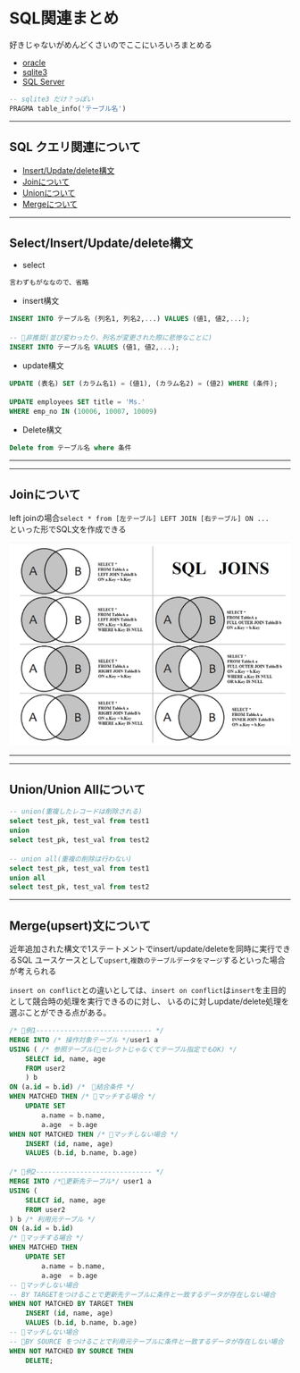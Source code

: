 # SQL関連まとめ

好きじゃないがめんどくさいのでここにいろいろまとめる

- [oracle](oracle)
- [sqlite3](sqlite3)
- [SQL Server](sqlserver)

```sql
-- sqlite3 だけ？っぽい
PRAGMA table_info('テーブル名')
```

---

## SQL クエリ関連について

- [Insert/Update/delete構文](#basic)
- [Joinについて](#join)
- [Unionについて](#union)
- [Mergeについて](#merge)

---

## <a name=basic>Select/Insert/Update/delete構文</a>

- select

```sql
言わずもがななので、省略
```

- insert構文

```sql
INSERT INTO テーブル名 (列名1, 列名2,...) VALUES (値1, 値2,...);

-- 🚨非推奨(並び変わったり、列名が変更された際に悲惨なことに)
INSERT INTO テーブル名 VALUES (値1, 値2,...);
```

- update構文

```sql
UPDATE (表名) SET (カラム名1) = (値1), (カラム名2) = (値2) WHERE (条件);

UPDATE employees SET title = 'Ms.'
WHERE emp_no IN (10006, 10007, 10009)
```

- Delete構文

```sql
Delete from テーブル名 where 条件 
```

---
---

## <a name=join>Joinについて</a>

left joinの場合`select * from [左テーブル] LEFT JOIN [右テーブル] ON ...`  
といった形でSQL文を作成できる

![About Join](img/SQL_JOINS.png)

---
---

## <a name=union>Union/Union Allについて</a>

```sql
-- union(重複したレコードは削除される)
select test_pk, test_val from test1
union 
select test_pk, test_val from test2

-- union all(重複の削除は行わない)
select test_pk, test_val from test1
union all 
select test_pk, test_val from test2
```

---

## <a name=merge>Merge(upsert)文について</a>

近年追加された構文で1ステートメントでinsert/update/deleteを同時に実行できるSQL
ユースケースとして`upsert`,`複数のテーブルデータをマージ`するといった場合が考えられる

`insert on conflict`との違いとしては、`insert on conflict`は`insert`を主目的として競合時の処理を実行できるのに対し、
いるのに対しupdate/delete処理を選ぶことができる点がある。

```sql
/* 🌟例1----------------------------- */
MERGE INTO /* 操作対象テーブル */user1 a
USING ( /* 参照テーブル(🌟セレクトじゃなくてテーブル指定でもOK) */
    SELECT id, name, age
    FROM user2
    ) b
ON (a.id = b.id) /*　🌟結合条件 */
WHEN MATCHED THEN /* 🌟マッチする場合 */
    UPDATE SET
        a.name = b.name,
        a.age  = b.age
WHEN NOT MATCHED THEN /* 🌟マッチしない場合 */
    INSERT (id, name, age)
    VALUES (b.id, b.name, b.age)

/* 🌟例2----------------------------- */
MERGE INTO /*🌟更新先テーブル*/ user1 a
USING (
    SELECT id, name, age
    FROM user2
) b /* 利用元テーブル */
ON (a.id = b.id)
/* 🌟マッチする場合 */
WHEN MATCHED THEN 
    UPDATE SET
        a.name = b.name,
        a.age  = b.age
-- 🌟マッチしない場合
-- BY TARGETをつけることで更新先テーブルに条件と一致するデータが存在しない場合
WHEN NOT MATCHED BY TARGET THEN
    INSERT (id, name, age)
    VALUES (b.id, b.name, b.age)
-- 🌟マッチしない場合
-- 🌟BY SOURCE をつけることで利用元テーブルに条件と一致するデータが存在しない場合
WHEN NOT MATCHED BY SOURCE THEN
    DELETE;
```
